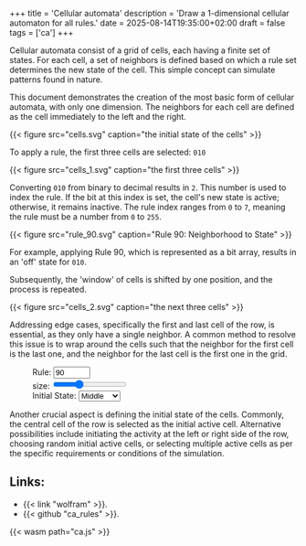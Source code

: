 +++
title = 'Cellular automata'
description = 'Draw a 1-dimensional cellular automaton for all rules.'
date = 2025-08-14T19:35:00+02:00
draft = false
tags = ['ca']
+++

Cellular automata consist of a grid of cells, each having a finite set of
states. For each cell, a set of neighbors is defined based on which a rule set
determines the new state of the cell. This simple concept can simulate patterns
found in nature.

This document demonstrates the creation of the most basic form of cellular
automata, with only one dimension. The neighbors for each cell are defined as
the cell immediately to the left and the right.

{{< figure src="cells.svg" caption="the initial state of the cells" >}}

To apply a rule, the first three cells are selected: `010`

{{< figure src="cells_1.svg" caption="the first three cells" >}}

Converting `010` from binary to decimal results in `2`. This number is used to
index the rule. If the bit at this index is set, the cell's new state is
active; otherwise, it remains inactive. The rule index ranges from `0` to `7`,
meaning the rule must be a number from `0` to `255`.

{{< figure src="rule_90.svg" caption="Rule 90: Neighborhood to State" >}}

For example, applying Rule 90, which is represented as a bit array, results in
an 'off' state for `010`.

Subsequently, the 'window' of cells is shifted by one position, and the process
is repeated.

{{< figure src="cells_2.svg" caption="the next three cells" >}}

Addressing edge cases, specifically the first and last cell of the row, is
essential, as they only have a single neighbor. A common method to resolve this
issue is to wrap around the cells such that the neighbor for the first cell is
the last one, and the neighbor for the last cell is the first one in the grid.

<figure>
<canvas id=canvas oncontextmenu=event.preventdefault()></canvas>
<form action="#" id="rules">
    <label class="h2" form="rules">Rule:</label>
    <input type="number" value="90" name="rule" id="rule" min="0" max="255" required>
    <br>
    <label class="h2" form="rules">size:</label>
    <input type="range" min="1" max="10" value="4" id="size"/>
    <br>
    <label class="h2" form="rules">Initial State:</label>
    <select id="initial">
      <option value="1">Middle</option>
      <option value="2">Left</option>
      <option value="3">Right</option>
      <option value="4">Random</option>
    </select>
</select>
</form>
</figure>


Another crucial aspect is defining the initial state of the cells. Commonly,
the central cell of the row is selected as the initial active cell. Alternative
possibilities include initiating the activity at the left or right side of the
row, choosing random initial active cells, or selecting multiple active cells 
as per the specific requirements or conditions of the simulation.

## Links:
- {{< link "wolfram" >}}.
- {{< github "ca_rules" >}}.

<script>
    let set_rule;
    let set_size;
    let set_initial;

    function on_load() {
        const dpr = window.devicePixelRatio;
        let canvas = document.getElementById('canvas');

        set_rule = Module.cwrap(
            "set_rule",
            null,
            ["number"]
        );
        set_size = Module.cwrap(
            "set_size",
            null,
            ["number"]
        );
        set_initial = Module.cwrap(
            "set_initial",
            null,
            ["number"]
        );
    }
    var Module = {
        postRun: [ on_load ],
        canvas: document.getElementById('canvas'),
    };

    const ruleInput = document.querySelector('#rule');
    function handleRuleChange(event) {
        const newValue = event.target.value;
        set_rule(newValue);
    }
    ruleInput.addEventListener('input', handleRuleChange);

    const sizeInput = document.querySelector('#size');
    function handleSizeChange(event) {
        const newValue = event.target.value;
        set_size(newValue);
    }
    sizeInput.addEventListener('input', handleSizeChange);

    const initialInput = document.querySelector('#initial');
    function handleInitChange(event) {
        const newValue = event.target.value;
        set_initial(newValue);
    }
    initialInput.addEventListener('input', handleInitChange);
</script>
{{< wasm path="ca.js" >}}
